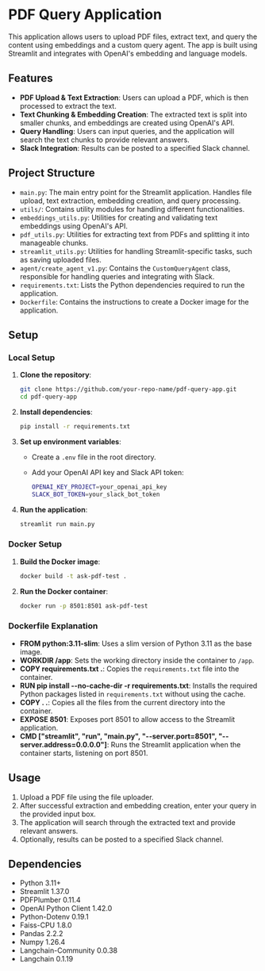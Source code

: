 
# PDF Query Application

This application allows users to upload PDF files, extract text, and query the content using embeddings and a custom query agent. The app is built using Streamlit and integrates with OpenAI's embedding and language models.

## Features

- **PDF Upload & Text Extraction**: Users can upload a PDF, which is then processed to extract the text.
- **Text Chunking & Embedding Creation**: The extracted text is split into smaller chunks, and embeddings are created using OpenAI's API.
- **Query Handling**: Users can input queries, and the application will search the text chunks to provide relevant answers.
- **Slack Integration**: Results can be posted to a specified Slack channel.

## Project Structure

- `main.py`: The main entry point for the Streamlit application. Handles file upload, text extraction, embedding creation, and query processing.
- `utils/`: Contains utility modules for handling different functionalities.
 - `embeddings_utils.py`: Utilities for creating and validating text embeddings using OpenAI's API.
 - `pdf_utils.py`: Utilities for extracting text from PDFs and splitting it into manageable chunks.
 - `streamlit_utils.py`: Utilities for handling Streamlit-specific tasks, such as saving uploaded files.
- `agent/create_agent_v1.py`: Contains the `CustomQueryAgent` class, responsible for handling queries and integrating with Slack.
- `requirements.txt`: Lists the Python dependencies required to run the application.
- `Dockerfile`: Contains the instructions to create a Docker image for the application.

## Setup

### Local Setup

1. **Clone the repository**:

   ```bash
   git clone https://github.com/your-repo-name/pdf-query-app.git
   cd pdf-query-app

2.  **Install dependencies**:
    
    ```bash
    pip install -r requirements.txt
    
3.  **Set up environment variables**:
    
    -   Create a `.env` file in the root directory.
        
    -   Add your OpenAI API key and Slack API token:
        
        ```bash
        OPENAI_KEY_PROJECT=your_openai_api_key
        SLACK_BOT_TOKEN=your_slack_bot_token
        
4.  **Run the application**:
    ```bash 
    streamlit run main.py
    

### Docker Setup

1.  **Build the Docker image**:
    
    ```bash
    docker build -t ask-pdf-test .
    
2.  **Run the Docker container**:
    ```bash
    docker run -p 8501:8501 ask-pdf-test
    

### Dockerfile Explanation

-   **FROM python:3.11-slim**: Uses a slim version of Python 3.11 as the base image.
-   **WORKDIR /app**: Sets the working directory inside the container to `/app`.
-   **COPY requirements.txt .**: Copies the `requirements.txt` file into the container.
-   **RUN pip install --no-cache-dir -r requirements.txt**: Installs the required Python packages listed in `requirements.txt` without using the cache.
-   **COPY . .**: Copies all the files from the current directory into the container.
-   **EXPOSE 8501**: Exposes port 8501 to allow access to the Streamlit application.
-   **CMD ["streamlit", "run", "main.py", "--server.port=8501", "--server.address=0.0.0.0"]**: Runs the Streamlit application when the container starts, listening on port 8501.

## Usage

1.  Upload a PDF file using the file uploader.
2.  After successful extraction and embedding creation, enter your query in the provided input box.
3.  The application will search through the extracted text and provide relevant answers.
4.  Optionally, results can be posted to a specified Slack channel.

## Dependencies

-   Python 3.11+
-   Streamlit 1.37.0
-   PDFPlumber 0.11.4
-   OpenAI Python Client 1.42.0
-   Python-Dotenv 0.19.1
-   Faiss-CPU 1.8.0
-   Pandas 2.2.2
-   Numpy 1.26.4
-   Langchain-Community 0.0.38
-   Langchain 0.1.19